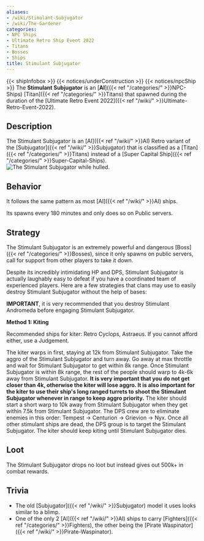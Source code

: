 ```yaml
---
aliases:
- /wiki/Stimulant-Subjugator
- /wiki/The-Gardener
categories:
- NPC Ships
- Ultimate Retro Ship Event 2022
- Titans
- Bosses
- Ships
title: Stimulant Subjugator
---
```


{{< shipInfobox >}} {{< notices/underConstruction >}} {{< notices/npcShip >}} The **Stimulant Subjugator** is an [**AI**]({{< ref "/categories/" >}}NPC-Ships) [Titan]({{< ref "/categories/" >}}Titans) that spawned during the duration of the [Ultimate Retro Event 2022]({{< ref "/wiki/" >}}Ultimate-Retro-Event-2022).

## Description

The Stimulant Subjugator is an [AI]({{< ref "/wiki/" >}}AI) Retro variant of the [Subjugator]({{< ref "/wiki/" >}}Subjugator) that is classified as a [Titan]({{< ref "/categories/" >}}Titans) instead of a [Super Capital Ship]({{< ref "/categories/" >}}Super-Capital-Ships). ![The Stimulant
Subjugator while
hulled.](<Stimulant_Sub_(hulled).png> "The Stimulant Subjugator while hulled.")

## Behavior

It follows the same pattern as most [AI]({{< ref "/wiki/" >}}AI) ships.

Its spawns every 180 minutes and only does so on Public servers.

## Strategy

The Stimulant Subjugator is an extremely powerful and dangerous [Boss]({{< ref "/categories/" >}}Bosses), since it only spawns on public servers, call for support from other players to take it down.

Despite its incredibly intimidating HP and DPS, Stimulant Subjugator is actually laughably easy to defeat if you have a coordinated team of experienced players. Here are a few strategies that clans may use to easily destroy Stimulant Subjugator without the help of bases:

**IMPORTANT**, it is very recommended that you destroy Stimulant Andromeda before engaging Stimulant Subjugator.

**Method 1: Kiting**

Recommended ships for kiter: Retro Cyclops, Astraeus. If you cannot afford either, use a Judgement.

The kiter warps in first, staying at 12k from Stimulant Subjugator. Take the aggro of the Stimulant Subjugator and turn away. Go away at max throttle and wait for Stimulant Subjugator to get within 8k range. Once Stimulant Subjugator is within 8k range, the rest of the people should warp to 4k-6k away from Stimulant Subjugator. **It is very important that you do not get closer than 4k, otherwise the kiter will lose aggro. It is also important for the kiter to use their ship's long ranged turrets to shoot the Stimulant Subjugator whenever in range to keep aggro priority.** The kiter should start a short warp to 10k away from Stimulant Subjugator when they get within 7.5k from Stimulant Subjugator. The DPS crew are to eliminate enemies in this order: Tempest -> Centurion -> Grievion -> Nyx. Once all other stimulant ships are dead, the DPS group is to target the Stimulant Subjugator. The kiter should keep kiting until Stimulant Subjugator dies.

## Loot

The Stimulant Subjugator drops no loot but instead gives out 500k+ in combat rewards.

## Trivia

- The old [Subjugator]({{< ref "/wiki/" >}}Subjugator) model it uses looks similar to a blimp.
- One of the only 2 [AI]({{< ref "/wiki/" >}}AI) ships to carry [Fighters]({{< ref "/categories/" >}}Fighters), the other being the [Pirate Waspinator]({{< ref "/wiki/" >}}Pirate-Waspinator).